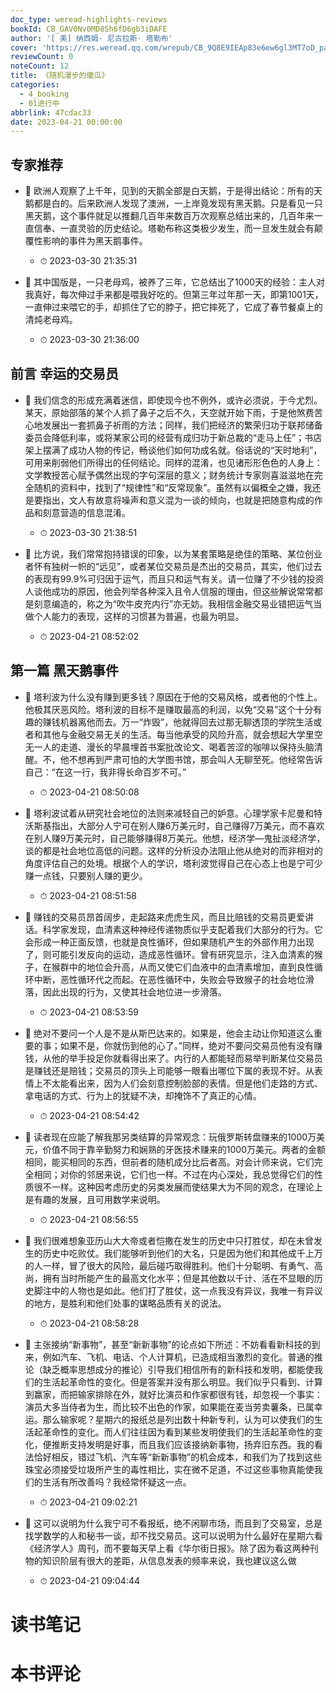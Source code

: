 ```yaml
---
doc_type: weread-highlights-reviews
bookId: CB_GAV0Nv0MD8Sh6fD6gb3iDAFE
author: '[ 美] 纳西姆· 尼古拉斯· 塔勒布'
cover: 'https://res.weread.qq.com/wrepub/CB_9Q8E9IEAp83e6ew6gl3MT7oD_parsecover'
reviewCount: 0
noteCount: 12
title: 《随机漫步的傻瓜》
categories:
  - 4_booking
  - 01进行中
abbrlink: 47cdac33
date: 2023-04-21 00:00:00
---
```



## 专家推荐


- 📌 欧洲人观察了上千年，见到的天鹅全部是白天鹅，于是得出结论：所有的天鹅都是白的。后来欧洲人发现了澳洲，一上岸竟发现有黑天鹅。只是看见一只黑天鹅，这个事件就足以推翻几百年来数百万次观察总结出来的，几百年来一直信奉、一直灵验的历史结论。塔勒布称这类极少发生，而一旦发生就会有颠覆性影响的事件为黑天鹅事件。 
    - ⏱ 2023-03-30 21:35:31 

- 📌 其中国版是，一只老母鸡，被养了三年，它总结出了1000天的经验：主人对我真好，每次伸过手来都是喂我好吃的。但第三年过年那一天，即第1001天，一直伸过来喂它的手，却抓住了它的脖子，把它摔死了，它成了春节餐桌上的清炖老母鸡。 
    - ⏱ 2023-03-30 21:36:00 
## 前言 幸运的交易员


- 📌 我们信念的形成充满着迷信，即使现今也不例外，或许必须说，于今尤烈。某天，原始部落的某个人抓了鼻子之后不久，天空就开始下雨，于是他煞费苦心地发展出一套抓鼻子祈雨的方法；同样，我们把经济的繁荣归功于联邦储备委员会降低利率，或将某家公司的经营有成归功于新总裁的“走马上任”；书店架上摆满了成功人物的传记，畅谈他们如何功成名就。俗话说的“天时地利”，可用来削弱他们所得出的任何结论。同样的混淆，也见诸形形色色的人身上：文学教授苦心赋予偶然出现的字句深层的意义；财务统计专家则喜滋滋地在完全随机的资料中，找到了“规律性”和“反常现象”。虽然有以偏概全之嫌，我还是要指出，文人有故意将噪声和意义混为一谈的倾向，也就是把随意构成的作品和刻意营造的信息混淆。 
    - ⏱ 2023-03-30 21:38:51 

- 📌 比方说，我们常常抱持错误的印象，以为某套策略是绝佳的策略、某位创业者怀有独树一帜的“远见”，或者某位交易员是杰出的交易员，其实，他们过去的表现有99.9%可归因于运气，而且只和运气有关。请一位赚了不少钱的投资人谈他成功的原因，他会列举各种深入且令人信服的理由，但这些解说常常都是刻意编造的，称之为“吹牛皮充内行”亦无妨。我相信金融交易业错把运气当做个人能力的表现，这样的习惯甚为普遍，也最为明显。 
    - ⏱ 2023-04-21 08:52:02 
## 第一篇 黑天鹅事件


- 📌 塔利波为什么没有赚到更多钱？原因在于他的交易风格，或者他的个性上。他极其厌恶风险。塔利波的目标不是赚取最高的利润，以免“交易”这个十分有趣的赚钱机器离他而去。万一“炸毁”，他就得回去过那无聊透顶的学院生活或者和其他与金融交易无关的生活。每当他承受的风险升高，就会想起大学里空无一人的走道、漫长的早晨埋首书案批改论文、喝着苦涩的咖啡以保持头脑清醒。不，他不想再到严肃可怕的大学图书馆，那会叫人无聊至死。他经常告诉自己：“在这一行，我非得长命百岁不可。” 
    - ⏱ 2023-04-21 08:50:08 

- 📌 塔利波试着从研究社会地位的法则来减轻自己的妒意。心理学家卡尼曼和特沃斯基指出，大部分人宁可在别人赚6万美元时，自己赚得7万美元，而不喜欢在别人赚9万美元时，自己能够赚得8万美元。他想，经济学—鬼扯淡经济学，谈的都是社会地位高低的问题。这样的分析没办法阻止他从绝对的而非相对的角度评估自己的处境。根据个人的学识，塔利波觉得自己在心态上也是宁可少赚一点钱，只要别人赚的更少。 
    - ⏱ 2023-04-21 08:51:58 

- 📌 赚钱的交易员昂首阔步，走起路来虎虎生风，而且比赔钱的交易员更爱讲话。科学家发现，血清素这种神经传递物质似乎支配着我们大部分的行为。它会形成一种正面反馈，也就是良性循环，但如果随机产生的外部作用力出现了，则可能引发反向的运动，造成恶性循环。曾有研究显示，注入血清素的猴子，在猴群中的地位会升高，从而又使它们血液中的血清素增加，直到良性循环中断，恶性循环代之而起。在恶性循环中，失败会导致猴子的社会地位滑落，因此出现的行为，又使其社会地位进一步滑落。 
    - ⏱ 2023-04-21 08:53:59 

- 📌 绝对不要问一个人是不是从斯巴达来的。如果是，他会主动让你知道这么重要的事；如果不是，你就伤到他的心了。”同样，绝对不要问交易员他有没有赚钱，从他的举手投足你就看得出来了。内行的人都能轻而易举判断某位交易员是赚钱还是赔钱；交易员的顶头上司能够一眼看出哪位下属的表现不好。从表情上不太能看出来，因为人们会刻意控制脸部的表情。但是他们走路的方式、拿电话的方式、行为上的犹疑不决，却掩饰不了真正的心情。 
    - ⏱ 2023-04-21 08:54:42 

- 📌 读者现在应能了解我那另类结算的异常观念：玩俄罗斯转盘赚来的1000万美元，价值不同于靠辛勤努力和娴熟的牙医技术赚来的1000万美元。两者的金额相同，能买相同的东西，但前者的随机成分比后者高。对会计师来说，它们完全相同；对你的邻居来说，它们也一样。不过在内心深处，我总觉得它们的性质很不一样。这种因考虑历史的另类发展而使结果大为不同的观念，在理论上是有趣的发展，且可用数学来说明。 
    - ⏱ 2023-04-21 08:56:55 

- 📌 我们很难想象亚历山大大帝或者恺撒在发生的历史中只打胜仗，却在未曾发生的历史中吃败仗。我们能够听到他们的大名，只是因为他们和其他成千上万的人一样，冒了很大的风险，最后碰巧取得胜利。他们十分聪明、有勇气、高尚，拥有当时所能产生的最高文化水平；但是其他数以千计、活在不显眼的历史脚注中的人物也是如此。他们打了胜仗，这一点我没有异议，我唯一有异议的地方，是胜利和他们处事的谋略品质有关的说法。 
    - ⏱ 2023-04-21 08:58:28 

- 📌 主张接纳“新事物”，甚至“新新事物”的论点如下所述：不妨看看新科技的到来，例如汽车、飞机、电话、个人计算机，已造成相当激烈的变化。普通的推论（缺乏概率思想成分的推论）引导我们相信所有的新科技和发明，都能使我们的生活起革命性的变化。但是答案并没有那么明显。我们似乎只看到、计算到赢家，而把输家排除在外，就好比演员和作家都很有钱，却忽视一个事实：演员大多当侍者为生，而比较不出色的作家，如果能在麦当劳卖薯条，已属幸运。那么输家呢？星期六的报纸总是列出数十种新专利，认为可以使我们的生活起革命性的变化。而人们往往因为看到某些发明使我们的生活起革命性的变化，便推断支持发明是好事，而且我们应该接纳新事物，扬弃旧东西。我的看法恰好相反，错过飞机、汽车等“新新事物”的机会成本，和我们为了找到这些珠宝必须接受垃圾所产生的毒性相比，实在微不足道，不过这些事物真能使我们的生活有所改善吗？我经常怀疑这一点。 
    - ⏱ 2023-04-21 09:02:21 

- 📌 这可以说明为什么我宁可不看报纸，绝不闲聊市场，而且到了交易室，总是找学数学的人和秘书一谈，却不找交易员。这可以说明为什么最好在星期六看《经济学人》周刊，而不要每天早上看《华尔街日报》。除了因为看这两种刊物的知识阶层有很大的差距，从信息发表的频率来说，我也建议这么做 
    - ⏱ 2023-04-21 09:04:44 

# 读书笔记


# 本书评论
